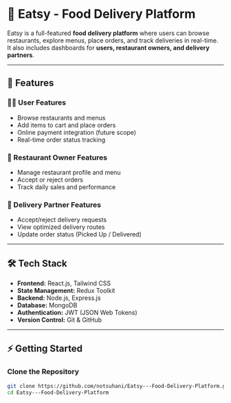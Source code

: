 
# 🍔 Eatsy - Food Delivery Platform

Eatsy is a full-featured **food delivery platform** where users can browse restaurants, explore menus, place orders, and track deliveries in real-time.  
It also includes dashboards for **users, restaurant owners, and delivery partners**.

---

## 🚀 Features

### 👨‍💻 User Features
- Browse restaurants and menus  
- Add items to cart and place orders  
- Online payment integration (future scope)  
- Real-time order status tracking  

### 🏪 Restaurant Owner Features
- Manage restaurant profile and menu  
- Accept or reject orders  
- Track daily sales and performance  

### 🚴 Delivery Partner Features
- Accept/reject delivery requests  
- View optimized delivery routes  
- Update order status (Picked Up / Delivered)  

---

## 🛠️ Tech Stack

- **Frontend:** React.js, Tailwind CSS  
- **State Management:** Redux Toolkit  
- **Backend:** Node.js, Express.js  
- **Database:** MongoDB  
- **Authentication:** JWT (JSON Web Tokens)  
- **Version Control:** Git & GitHub  

---

## ⚡ Getting Started

### Clone the Repository
```bash
git clone https://github.com/notsuhani/Eatsy---Food-Delivery-Platform.git
cd Eatsy---Food-Delivery-Platform



